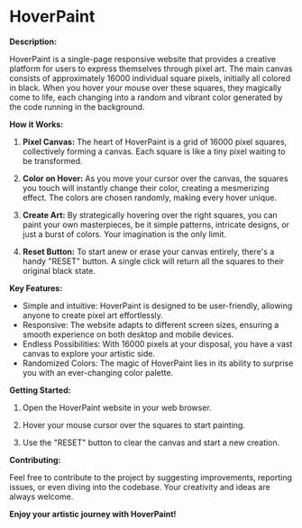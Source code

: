 # HoverPaint

**Description:**

HoverPaint is a single-page responsive website that provides a creative platform for users to express themselves through pixel art. The main canvas consists of approximately 16000 individual square pixels, initially all colored in black. When you hover your mouse over these squares, they magically come to life, each changing into a random and vibrant color generated by the code running in the background.

**How it Works:**

1. **Pixel Canvas:** The heart of HoverPaint is a grid of 16000 pixel squares, collectively forming a canvas. Each square is like a tiny pixel waiting to be transformed.

2. **Color on Hover:** As you move your cursor over the canvas, the squares you touch will instantly change their color, creating a mesmerizing effect. The colors are chosen randomly, making every hover unique.

3. **Create Art:** By strategically hovering over the right squares, you can paint your own masterpieces, be it simple patterns, intricate designs, or just a burst of colors. Your imagination is the only limit.

4. **Reset Button:** To start anew or erase your canvas entirely, there's a handy "RESET" button. A single click will return all the squares to their original black state.

**Key Features:**

- Simple and intuitive: HoverPaint is designed to be user-friendly, allowing anyone to create pixel art effortlessly.
- Responsive: The website adapts to different screen sizes, ensuring a smooth experience on both desktop and mobile devices.
- Endless Possibilities: With 16000 pixels at your disposal, you have a vast canvas to explore your artistic side.
- Randomized Colors: The magic of HoverPaint lies in its ability to surprise you with an ever-changing color palette.

**Getting Started:**

1. Open the HoverPaint website in your web browser.

2. Hover your mouse cursor over the squares to start painting.

3. Use the "RESET" button to clear the canvas and start a new creation.

**Contributing:**

Feel free to contribute to the project by suggesting improvements, reporting issues, or even diving into the codebase. Your creativity and ideas are always welcome.

**Enjoy your artistic journey with HoverPaint!**
